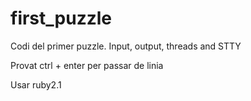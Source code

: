 # first_puzzle
Codi del primer puzzle. Input, output, threads and STTY

Provat ctrl + enter per passar de linia

Usar ruby2.1
